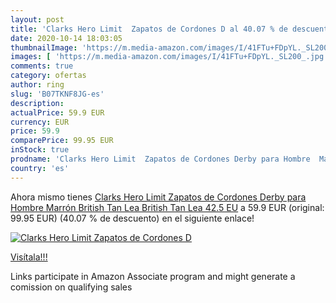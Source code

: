 ```yaml
---
layout: post
title: 'Clarks Hero Limit  Zapatos de Cordones D al 40.07 % de descuento'
date: 2020-10-14 18:03:05
thumbnailImage: 'https://m.media-amazon.com/images/I/41FTu+FDpYL._SL200_.jpg'
images: [ 'https://m.media-amazon.com/images/I/41FTu+FDpYL._SL200_.jpg' ]
comments: true
category: ofertas
author: ring
slug: 'B07TKNF8JG-es'
description:
actualPrice: 59.9 EUR
currency: EUR
price: 59.9
comparePrice: 99.95 EUR
inStock: true
prodname: 'Clarks Hero Limit  Zapatos de Cordones Derby para Hombre  Marrón  British Tan Lea British Tan Lea   42.5 EU'
country: 'es'
---
```


Ahora mismo tienes [Clarks Hero Limit  Zapatos de Cordones Derby para Hombre  Marrón  British Tan Lea British Tan Lea   42.5 EU](https://www.amazon.es/dp/B07TKNF8JG/?tag=tolees-21) a 59.9 EUR (original: 99.95 EUR) (40.07 %  de descuento) en el siguiente enlace!

[![Clarks Hero Limit  Zapatos de Cordones D](https://m.media-amazon.com/images/I/41FTu+FDpYL._SL200_.jpg)](https://www.amazon.es/dp/B07TKNF8JG/?tag=tolees-21)

[Visítala!!!](https://www.amazon.es/dp/B07TKNF8JG/?tag=tolees-21)

Links participate in Amazon Associate program and might generate a comission on qualifying sales
